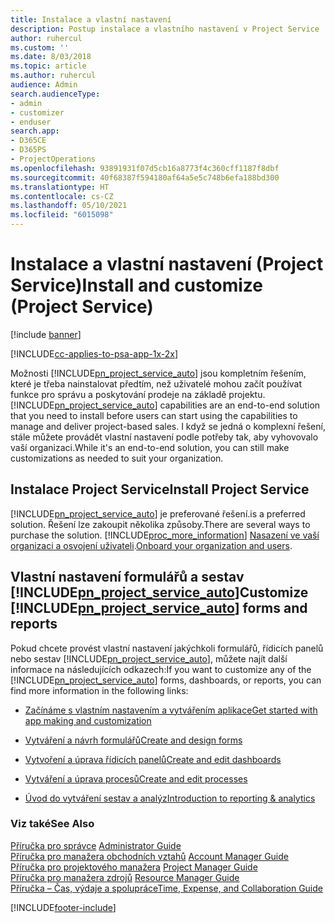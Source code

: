 ```yaml
---
title: Instalace a vlastní nastavení
description: Postup instalace a vlastního nastavení v Project Service
author: ruhercul
ms.custom: ''
ms.date: 8/03/2018
ms.topic: article
ms.author: ruhercul
audience: Admin
search.audienceType:
- admin
- customizer
- enduser
search.app:
- D365CE
- D365PS
- ProjectOperations
ms.openlocfilehash: 93891931f07d5cb16a8773f4c360cff1187f8dbf
ms.sourcegitcommit: 40f68387f594180af64a5e5c748b6efa188bd300
ms.translationtype: HT
ms.contentlocale: cs-CZ
ms.lasthandoff: 05/10/2021
ms.locfileid: "6015098"
---
```

# <a name="install-and-customize-project-service"></a><span data-ttu-id="c3ca8-103">Instalace a vlastní nastavení (Project Service)</span><span class="sxs-lookup"><span data-stu-id="c3ca8-103">Install and customize (Project Service)</span></span>

[!include [banner](../includes/psa-now-project-operations.md)]

[!INCLUDE[cc-applies-to-psa-app-1x-2x](../includes/cc-applies-to-psa-app-1x-2x.md)]

<span data-ttu-id="c3ca8-104">Možnosti [!INCLUDE[pn_project_service_auto](../includes/pn-project-service-auto.md)] jsou kompletním řešením, které je třeba nainstalovat předtím, než uživatelé mohou začít používat funkce pro správu a poskytování prodeje na základě projektu.</span><span class="sxs-lookup"><span data-stu-id="c3ca8-104">[!INCLUDE[pn_project_service_auto](../includes/pn-project-service-auto.md)] capabilities are an end-to-end solution that you need to install before users can start using the capabilities to manage and deliver project-based sales.</span></span> <span data-ttu-id="c3ca8-105">I když se jedná o komplexní řešení, stále můžete provádět vlastní nastavení podle potřeby tak, aby vyhovovalo vaší organizaci.</span><span class="sxs-lookup"><span data-stu-id="c3ca8-105">While it's an end-to-end solution, you can still make customizations as needed to suit your organization.</span></span>  
<!-- TODO: I expect to find the information on how to get and install this here. Please find that and add it here. Same for Project Service.--> 
  
## <a name="install-project-service"></a><span data-ttu-id="c3ca8-106">Instalace Project Service</span><span class="sxs-lookup"><span data-stu-id="c3ca8-106">Install Project Service</span></span>  
 [!INCLUDE[pn_project_service_auto](../includes/pn-project-service-auto.md)] <span data-ttu-id="c3ca8-107">je preferované řešení.</span><span class="sxs-lookup"><span data-stu-id="c3ca8-107">is a preferred solution.</span></span> <span data-ttu-id="c3ca8-108">Řešení lze zakoupit několika způsoby.</span><span class="sxs-lookup"><span data-stu-id="c3ca8-108">There are several ways to purchase the solution.</span></span> [!INCLUDE[proc_more_information](../includes/proc-more-information.md)] <span data-ttu-id="c3ca8-109">[Nasazení ve vaší organizaci a osvojení uživateli](/dynamics365/customerengagement/on-premises/admin/onboard-your-organization-and-users-to-dynamics-365-online).</span><span class="sxs-lookup"><span data-stu-id="c3ca8-109">[Onboard your organization and users](/dynamics365/customerengagement/on-premises/admin/onboard-your-organization-and-users-to-dynamics-365-online).</span></span>  
  
## <a name="customize-pn_project_service_auto-forms-and-reports"></a><span data-ttu-id="c3ca8-110">Vlastní nastavení formulářů a sestav [!INCLUDE[pn_project_service_auto](../includes/pn-project-service-auto.md)]</span><span class="sxs-lookup"><span data-stu-id="c3ca8-110">Customize [!INCLUDE[pn_project_service_auto](../includes/pn-project-service-auto.md)] forms and reports</span></span>  
 <span data-ttu-id="c3ca8-111">Pokud chcete provést vlastní nastavení jakýchkoli formulářů, řídicích panelů nebo sestav [!INCLUDE[pn_project_service_auto](../includes/pn-project-service-auto.md)], můžete najít další informace na následujících odkazech:</span><span class="sxs-lookup"><span data-stu-id="c3ca8-111">If you want to customize any of the [!INCLUDE[pn_project_service_auto](../includes/pn-project-service-auto.md)] forms, dashboards, or reports, you can find more information in the following links:</span></span>  
  
- [<span data-ttu-id="c3ca8-112">Začínáme s vlastním nastavením a vytvářením aplikace</span><span class="sxs-lookup"><span data-stu-id="c3ca8-112">Get started with app making and customization</span></span>](/dynamics365/customerengagement/on-premises/customize/getting-started-customization)  
  
- [<span data-ttu-id="c3ca8-113">Vytváření a návrh formulářů</span><span class="sxs-lookup"><span data-stu-id="c3ca8-113">Create and design forms</span></span>](/dynamics365/customerengagement/on-premises/customize/create-design-forms)  
  
- [<span data-ttu-id="c3ca8-114">Vytvoření a úprava řídicích panelů</span><span class="sxs-lookup"><span data-stu-id="c3ca8-114">Create and edit dashboards</span></span>](/dynamics365/customerengagement/on-premises/customize/create-edit-dashboards)  
  
- [<span data-ttu-id="c3ca8-115">Vytváření a úprava procesů</span><span class="sxs-lookup"><span data-stu-id="c3ca8-115">Create and edit processes</span></span>](/dynamics365/customerengagement/on-premises/customize/guide-staff-through-common-tasks-processes)  
  
- [<span data-ttu-id="c3ca8-116">Úvod do vytváření sestav a analýz</span><span class="sxs-lookup"><span data-stu-id="c3ca8-116">Introduction to reporting & analytics</span></span>](/dynamics365/customerengagement/on-premises/analytics/reporting-analytics-with-dynamics-365)  
  
### <a name="see-also"></a><span data-ttu-id="c3ca8-117">Viz také</span><span class="sxs-lookup"><span data-stu-id="c3ca8-117">See Also</span></span>  
 <span data-ttu-id="c3ca8-118">[Příručka pro správce](../psa/admin-guide.md) </span><span class="sxs-lookup"><span data-stu-id="c3ca8-118">[Administrator Guide](../psa/admin-guide.md) </span></span>  
 <span data-ttu-id="c3ca8-119">[Příručka pro manažera obchodních vztahů](../psa/account-manager-guide.md) </span><span class="sxs-lookup"><span data-stu-id="c3ca8-119">[Account Manager Guide](../psa/account-manager-guide.md) </span></span>  
 <span data-ttu-id="c3ca8-120">[Příručka pro projektového manažera](../psa/project-manager-guide.md) </span><span class="sxs-lookup"><span data-stu-id="c3ca8-120">[Project Manager Guide](../psa/project-manager-guide.md) </span></span>  
 <span data-ttu-id="c3ca8-121">[Příručka pro manažera zdrojů](../psa/resource-manager-guide.md) </span><span class="sxs-lookup"><span data-stu-id="c3ca8-121">[Resource Manager Guide](../psa/resource-manager-guide.md) </span></span>  
 [<span data-ttu-id="c3ca8-122">Příručka – Čas, výdaje a spolupráce</span><span class="sxs-lookup"><span data-stu-id="c3ca8-122">Time, Expense, and Collaboration Guide</span></span>](../psa/time-expense-collaboration-guide.md)


[!INCLUDE[footer-include](../includes/footer-banner.md)]